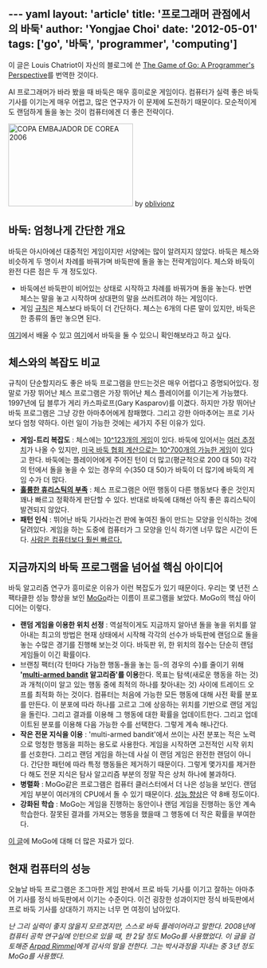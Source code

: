 --- yaml
layout: 'article'
title: '프로그래머 관점에서의 바둑'
author: 'Yongjae Choi'
date: '2012-05-01'
tags: ['go', '바둑', 'programmer', 'computing']
---
이 글은 Louis Chatriot이 자신의 블로그에 쓴 [The Game of Go: A Programmer's Perspective](http://needforair.com/blog/2012/04/18/game-of-go/)를 번역한 것이다.

AI 프로그래머가 바라 봤을 때 바둑은 매우 흥미로운 게임이다. 컴퓨터가 실력 좋은 바둑 기사를 이기는게 매우 어렵고, 많은 연구자가 이 문제에 도전하기 때문이다. 모순적이게도 랜덤하게 돌을 놓는 것이 컴퓨터에겐 더 좋은 전략이다.

<a href="http://www.flickr.com/photos/obli/322662164/" title="COPA EMBAJADOR DE COREA 2006 by oblivionz, on Flickr"><img src="http://farm1.staticflickr.com/134/322662164_0260e91add.jpg" width="250" height="166" alt="COPA EMBAJADOR DE COREA 2006"></a>
by [oblivionz](http://www.flickr.com/photos/obli/)

## 바둑: 엄청나게 간단한 개요

바둑은 아시아에선 대중적인 게임이지만 서양에는 많이 알려지지 않았다. 바둑은 체스와 비슷하게 두 명이서 차례를 바꿔가며 바둑판에 돌을 놓는 전략게임이다. 체스와 바둑이 완전 다른 점은 두 개 정도있다.

* 바둑에선 바둑판이 비어있는 상태로 시작하고 차례를 바꿔가며 돌을 놓는다. 반면 체스는 말을 놓고 시작하며 상대편의 말을 쓰러트려야 하는 게임이다.
* 게임 [규칙][go-rules]은 체스보다 바둑이 더 간단하다. 체스는 6개의 다른 말이 있지만, 바둑은 한 종류의 돌만 놓으면 된다.

[여기][go-introduce]에서 배울 수 있고 [여기][go-play]에서 바둑을 둘 수 있으니 확인해보라고 하고 싶다.

## 체스와의 복잡도 비교

규칙이 단순할지라도 좋은 바둑 프로그램을 만드는것은 매우 어렵다고 증명되어있다. 정말로 가장 뛰어난 체스 프로그램은 가장 뛰어난 체스 플레이어를 이기는게 가능했다. 1997년에 딥 블루가 게리 카스파로프(Gary Kasparov)를 이겼다. 하지만 가장 뛰어난 바둑 프로그램은 그냥 강한 아마추어에게 참패했다. 그리고 강한 아마추어는 프로 기사보다 엄청 약하다. 이런 일이 가능한 것에는 세가지 주된 이유가 있다.

* **게임-트리 복잡도** : 체스에는 [10^123개의 게임][chess-num-of-game]이 있다. 바둑에 있어서는 [여러 추정치][estimates-vary]가 나올 수 있지만, [미국 바둑 협회 계산으로는 10^700개의 가능한 게임][go-num-of-game]이 있다고 한다. 바둑에는 플레이어에게 주어진 턴이 더 많고(평균적으로 200 대 50) 각각의 턴에서 돌을 놓을 수 있는 경우의 수(350 대 50)가 바둑이 더 많기에 바둑의 게임 수가 더 많다.
* **[훌륭한 휴리스틱의 부족][lack-of-good-heuristic]** : 체스 프로그램은 어떤 행동이 다른 행동보다 좋은 것인지 꽤나 빠르고 정확하게 판단할 수 있다. 반대로 바둑에 대해선 아직 좋은 휴리스틱이 발견되지 않았다.
* **패턴 인식** : 뛰어난 바둑 기사라는건 판에 놓여진 돌이 만드는 모양을 인식하는 것에 달려있다. 게임을 하는 도중에 컴퓨터가 그 모양을 인식 하기엔 너무 많은 시간이 든다. [사람은 컴퓨터보다 훨씬 빠르다.][human-better]

## 지금까지의 바둑 프로그램을 넘어설 핵심 아이디어

바둑 알고리즘 연구가 흥미로운 이유가 이런 복잡도가 있기 때문이다. 우리는 몇 년전 스팩타클한 성능 향상을 보인 [MoGo][mogo]라는 이름이 프로그램을 보았다. MoGo의 핵심 아이디어는 이렇다.

* **랜덤 게임을 이용한 위치 선정** : 역설적이게도 지금까지 알아낸 돌을 놓을 위치를 알아내는 최고의 방법은 현재 상태에서 시작해 각각의 선수가 바둑판에 랜덤으로 돌을 놓는 수많은 경기를 진행해 보는것 이다. 바둑판 위, 한 위치의 점수는 단순히 랜덤 게임들이 이긴 확률이다.
* 브랜칭 팩터(각 턴마다 가능한 행동-돌을 놓는 등-의 경우의 수)를 줄이기 위해 **'[multi-armed bandit][multi-armed-bandit] 알고리즘'를 이용**한다. 목표는 탐색(새로운 행동을 하는 것)과 개척(이미 알고 있는 행동 중에 최적의 하나를 찾아내는 것) 사이에 트레이드 오프를 최적화 하는 것이다. 컴퓨터는 처음에 가능한 모든 행동에 대해 사전 확률 분포를 만든다. 이 분포에 따라 하나를 고르고 그에 상응하는 위치를 기반으로 랜덤 게임을 돌린다. 그리고 결과를 이용해 그 행동에 대한 확률을 업데이트한다. 그리고 업데이트된 분포를 이용해 다음 가능한 수를 선택한다. 그렇게 계속 해나간다.
* **작은 전문 지식을 이용** : 'multi-armed bandit'에서 쓰이는 사전 분포는 적은 노력으로 멍청한 행동을 피하는 용도로 사용한다. 게임을 시작하면 고전적인 시작 위치를 선호한다. 그리고 랜덤 게임을 하는데 사실 이 랜덤 게임은 완전한 랜덤이 아니다. 간단한 패턴에 따라 특정 행동들은 제거하기 때문이다. 그렇게 몇가지를 제거한다 해도 전문 지식은 탐사 알고리즘 부분의 정말 작은 상처 하나에 불과하다.
* **병렬화** : MoGo같은 프로그램은 컴퓨터 클러스터에서 더 나은 성능을 보인다. 랜덤 게임 부분이 여러개의 CPU에서 돌 수 있기 때문이다. [성능 향상][speed-up-factor]은 약 8배 정도이다.
* **강화된 학습** : MoGo는 게임을 진행하는 동안이나 랜덤 게임을 진행하는 동안 계속 학습한다. 잘못된 결과를 가져오는 행동을 했을때 그 행동에 더 작은 확률을 부여한다.

[이 글][article-to-learn-mogo]에 MoGo에 대해 더 많은 자료가 있다.

## 현재 컴퓨터의 성능

오늘날 바둑 프로그램은 조그마한 게임 판에서 프로 바둑 기사를 이기고 잘하는 아마추어 기사를 정식 바둑판에서 이기는 수준이다. 이건 굉장한 성과이지만 정식 바둑판에서 프로 바둑 기사를 상대하기 까지는 너무 먼 여정이 남아있다.

*난 그리 실력이 좋지 않을지 모르겠지만, 스스로 바둑 플레이어라고 말한다. 2008년에 컴퓨터 공학 연구실에 인턴으로 있을 때, 한 2달 정도 MoGo를 사용했었다.
이 글을 검토해준 [Arpad Rimmel](http://www.linkedin.com/pub/arpad-rimmel/b/9a7/847)에게 감사의 말을 전한다. 그는 박사과정을 지내는 중 3년 정도 MoGo를 사용했다.*


[go-rules]: http://senseis.xmp.net/?RulesOfGoIntroductory
[go-introduce]: http://senseis.xmp.net/?RulesOfGoIntroductory
[go-play]: http://www.gokgs.com/

[chess-num-of-game]: http://en.wikipedia.org/wiki/Shannon_number
[estimates-vary]: http://en.wikipedia.org/wiki/Go_and_mathematics
[go-num-of-game]: http://www.usgo.org/resources/topten.html
[lack-of-good-heuristic]: http://en.wikipedia.org/wiki/Evaluation_function
[human-better]: http://curiosity.discovery.com/question/humans-better-than-computers
[mogo]: http://www.lri.fr/~teytaud/mogo.html

[multi-armed-bandit]: http://en.wikipedia.org/wiki/Multi-armed_bandit
[speed-up-factor]: http://en.wikipedia.org/wiki/Amdahl's_law
[article-to-learn-mogo]: http://www.pleinsud.u-psud.fr/specialR2008/en/12_GOthique.pdf
